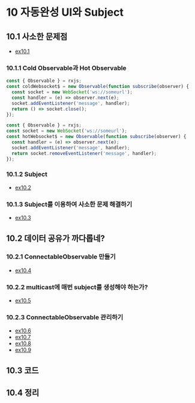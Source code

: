 # 10 자동완성 UI와 Subject

## 10.1 사소한 문제점
- [ex10.1][link1]

### 10.1.1 Cold Observable과 Hot Observable
```js
const { Observable } = rxjs;
const coldWebsocket$ = new Observable(function subscribe(observer) {
  const socket = new WebSocket('ws://someurl');
  const handler = (e) => observer.next(e);
  socket.addEventListener('message', handler);
  return () => socket.close();
});
```

```js
const { Observable } = rxjs;
const socket = new WebSocket('ws://someurl');
const hotWebsocket$ = new Observable(function subscribe(observer) {
  const handler = (e) => observer.next(e);
  socket.addEventListener('message', handler);
  return socket.removeEventListener('message', handler);
});
```
### 10.1.2 Subject
- [ex10.2][link2]

### 10.1.3 Subject를 이용하여 사소한 문제 해결하기
- [ex10.3][link3]

## 10.2 데이터 공유가 까다롭네?

### 10.2.1 ConnectableObservable 만들기
- [ex10.4][link4]

### 10.2.2 multicast에 매번 subject를 생성해야 하는가?
- [ex10.5][link5]

### 10.2.3 ConnectableObservable 관리하기
- [ex10.6][link6]
- [ex10.7][link7]
- [ex10.8][link8]
- [ex10.9][link9]

## 10.3 코드

## 10.4 정리

[link1]: ../src/ch10/ex10.1.js
[link2]: ../src/ch10/ex10.2.js
[link3]: ../src/ch10/ex10.3.js
[link4]: ../src/ch10/ex10.4.js
[link5]: ../src/ch10/ex10.5.js
[link6]: ../src/ch10/ex10.6.js
[link7]: ../src/ch10/ex10.7.js
[link8]: ../src/ch10/ex10.8.js
[link9]: ../src/ch10/ex10.9.js
